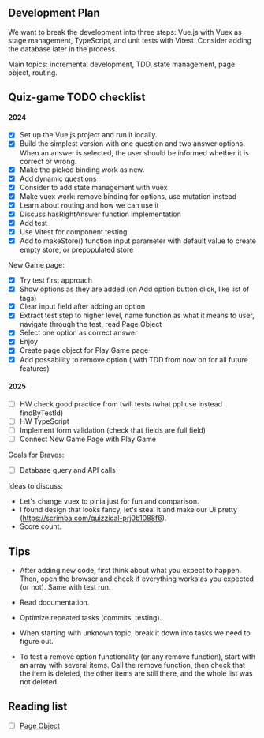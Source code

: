 ## Development Plan
We want to break the development into three steps: Vue.js with Vuex as stage management, TypeScript, and unit tests with Vitest. Consider adding the database later in the process.

Main topics: incremental development, TDD, state management, page object, routing. 

## Quiz-game TODO checklist
#### 2024
- [x] Set up the Vue.js project and run it locally.
- [x] Build the simplest version with one question and two answer options. When an answer is selected, the user should be informed whether it is correct or wrong.
- [x] Make the picked binding work as new.
- [x] Add dynamic questions
- [x] Consider to add state management with vuex
- [x] Make vuex work: remove binding for options, use mutation instead 
- [x] Learn about routing and how we can use it
- [x] Discuss hasRightAnswer function implementation
- [x] Add test
- [x] Use Vitest for component testing
- [x] Add to makeStore() function input parameter with default value to create empty store, or prepopulated store

New Game page:
- [x] Try test first approach
- [x] Show options as they are added (on Add option button click, like list of tags)
- [x] Clear input field after adding an option
- [x] Extract test step to higher level, name function as what it means to user, navigate through the test, read Page Object
- [x] Select one option as correct answer
- [x] Enjoy
- [x] Create page object for Play Game page
- [x] Add possability to remove option ( with TDD from now on for all future features)

#### 2025
- [ ] HW check good practice from twill tests (what ppl use instead findByTestId)
- [ ] HW TypeScript
- [ ] Implement form validation (check that fields are full field)
- [ ] Connect New Game Page with Play Game

Goals for Braves:
- [ ] Database query and API calls

Ideas to discuss:
- Let's change vuex to pinia just for fun and comparison. 
- I found design that looks fancy, let's steal it and make our UI pretty (https://scrimba.com/quizzical-prj0b1088f6).
- Score count.


## Tips 
- After adding new code, first think about what you expect to happen. Then, open the browser and check if everything works as you expected (or not). Same with test run.

- Read documentation.

- Optimize repeated tasks (commits, testing).

- When starting with unknown topic, break it down into tasks we need to figure out.

- To test a remove option functionality (or any remove function), start with an array with several items. Call the remove function, then check that the item is deleted, the other items are still there, and the whole list was not deleted.

## Reading list
- [ ] [Page Object](https://martinfowler.com/bliki/PageObject.html) 

